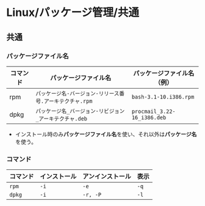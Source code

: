 # Linux/パッケージ管理/共通

## 共通

### パッケージファイル名

| コマンド | パッケージファイル名                                      | パッケージファイル名（例）  |
| -------- | --------------------------------------------------------- | --------------------------- |
| rpm      | `パッケージ名-バージョン-リリース番号.アーキテクチャ.rpm` | `bash-3.1-10.i386.rpm`      |
| dpkg     | `パッケージ名_バージョン-リビジョン_アーキテクチャ.deb`   | `procmail_3.22-16_i386.deb` |

- インストール時のみ**パッケージファイル名**を使い、それ以外は**パッケージ名**を使う。

### コマンド

| コマンド | インストール | アンインストール | 表示 |
| -------- | ------------ | ---------------- | ---- |
| `rpm`    | `-i`         | `-e`             | `-q` |
| `dpkg`   | `-i`         | `-r, -P`         | `-l` |
